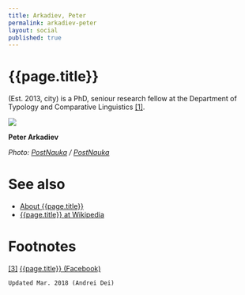 ```yaml
---
title: Arkadiev, Peter
permalink: arkadiev-peter
layout: social
published: true
---
```


# {{page.title}}

(Est. 2013, city) is a PhD, seniour research fellow at the Department of Typology and Comparative Linguistics <span id="a1">[\[1\]](#f1)</span>.

![](/encyclopedia/images/{{page.permalink}}.jpg)

**Peter Arkadiev**

*Photo: [PostNauka](index) / [PostNauka](index)*


# See also

+ [About {{page.title}}](index)
+ [{{page.title}} at Wikipedia](index)

# Footnotes

[[3]](#a3) <span id="f3"></span> [{{page.title}} (Facebook)](index)

`Updated Mar. 2018 (Andrei Dei)`
